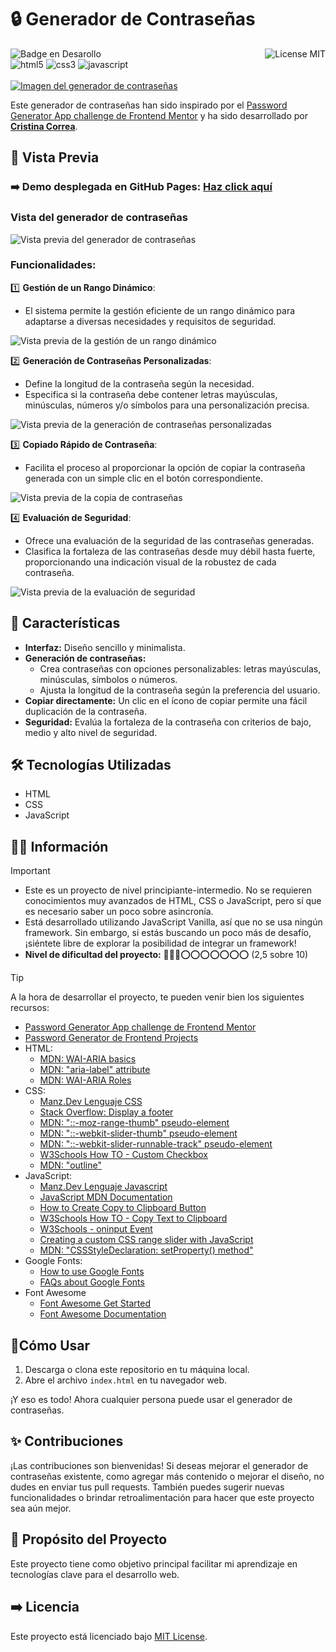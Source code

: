 # 🔒 Generador de Contraseñas
![Badge en Desarollo](https://img.shields.io/badge/STATUS-FINALIZADO-violet)
<img align="right" alt="License MIT" src="https://img.shields.io/badge/LICENSE-MIT-green" /> <br/>
<img alt="html5" src="https://img.shields.io/badge/-HTML5-E34F26?style=flat-square&logo=html5&logoColor=white" />
<img alt="css3" src="https://img.shields.io/badge/-CSS3-1572B6?style=flat-square&logo=css3&logoColor=white" />
<img alt="javascript" src="https://img.shields.io/badge/-JavaScript-F7DF1E?style=flat-square&logo=javascript&logoColor=black" />
<br/><br/>
[![Imagen del generador de contraseñas](https://github.com/CrisCorreaS/password-generator/blob/main/img/visualizaci%C3%B3n/generador-vista.png)](https://criscorreas.github.io/password-generator/)

Este generador de contraseñas han sido inspirado por el [Password Generator App challenge de Frontend Mentor](https://www.frontendmentor.io/challenges/password-generator-app-Mr8CLycqjh) y ha sido desarrollado por **[Cristina Correa](https://www.linkedin.com/in/cristina-correa-segade/)**.

## 👀 Vista Previa

### ➡️ **Demo desplegada en GitHub Pages:** **[Haz click aquí](https://criscorreas.github.io/password-generator/)**

### Vista del generador de contraseñas
![Vista previa del generador de contraseñas](https://github.com/CrisCorreaS/password-generator/blob/main/img/visualizaci%C3%B3n/generador-vista.png)

### Funcionalidades:
 1️⃣ **Gestión de un Rango Dinámico**:
  - El sistema permite la gestión eficiente de un rango dinámico para adaptarse a diversas necesidades y requisitos de seguridad.
    
![Vista previa de la gestión de un rango dinámico](https://github.com/CrisCorreaS/password-generator/blob/main/video/feature1.gif)
    

 2️⃣ **Generación de Contraseñas Personalizadas**:
  - Define la longitud de la contraseña según la necesidad.
  - Especifica si la contraseña debe contener letras mayúsculas, minúsculas, números y/o símbolos para una personalización precisa.
    
![Vista previa de la generación de contraseñas personalizadas](https://github.com/CrisCorreaS/password-generator/blob/main/video/feature2.gif)
    

 3️⃣ **Copiado Rápido de Contraseña**:
  - Facilita el proceso al proporcionar la opción de copiar la contraseña generada con un simple clic en el botón correspondiente.
    
![Vista previa de la copia de contraseñas](https://github.com/CrisCorreaS/password-generator/blob/main/video/feature3.gif)
    

 4️⃣ **Evaluación de Seguridad**:
  - Ofrece una evaluación de la seguridad de las contraseñas generadas.
  - Clasifica la fortaleza de las contraseñas desde muy débil hasta fuerte, proporcionando una indicación visual de la robustez de cada contraseña.
    
![Vista previa de la evaluación de seguridad](https://github.com/CrisCorreaS/password-generator/blob/main/video/feature4.gif)

## 🌱 Características

- **Interfaz:** Diseño sencillo y minimalista.
- **Generación de contraseñas:**
  - Crea contraseñas con opciones personalizables: letras mayúsculas, minúsculas, símbolos o números.
  - Ajusta la longitud de la contraseña según la preferencia del usuario.
- **Copiar directamente:** Un clic en el ícono de copiar permite una fácil duplicación de la contraseña.
- **Seguridad:** Evalúa la fortaleza de la contraseña con criterios de bajo, medio y alto nivel de seguridad.

## 🛠️ Tecnologías Utilizadas

- HTML
- CSS
- JavaScript

## 🔎💡 Información
> [!IMPORTANT]
> - Este es un proyecto de nivel principiante-intermedio. No se requieren conocimientos muy avanzados de HTML, CSS o JavaScript, pero sí que es necesario saber un poco sobre asincronía.
> - Está desarrollado utilizando JavaScript Vanilla, así que no se usa ningún framework. Sin embargo, si estás buscando un poco más de desafío, ¡siéntete libre de explorar la posibilidad de integrar un framework!
> - **Nivel de dificultad del proyecto:** 🔴🔴🔴⭕⭕⭕⭕⭕⭕⭕ (2,5 sobre 10)

> [!TIP]
> A la hora de desarrollar el proyecto, te pueden venir bien los siguientes recursos:
> - [Password Generator App challenge de Frontend Mentor](https://www.frontendmentor.io/challenges/password-generator-app-Mr8CLycqjh)
> - [Password Generator de Frontend Projects](https://frontendsprojects.com/password-generator/)
> - HTML:
>    - [MDN: WAI-ARIA basics](https://developer.mozilla.org/en-US/docs/Learn/Accessibility/WAI-ARIA_basics)
>    - [MDN: "aria-label" attribute](https://developer.mozilla.org/en-US/docs/Web/Accessibility/ARIA/Attributes/aria-label)
>    - [MDN: WAI-ARIA Roles](https://developer.mozilla.org/en-US/docs/Web/Accessibility/ARIA/Roles)
> - CSS:
>    - [Manz.Dev Lenguaje CSS](https://lenguajecss.com/css/)
>    - [Stack Overflow: Display a footer](https://stackoverflow.com/questions/15960290/css-footer-not-displaying-at-the-bottom-of-the-page)
>    - [MDN: "::-moz-range-thumb" pseudo-element](https://developer.mozilla.org/en-US/docs/Web/CSS/::-moz-range-thumb)
>    - [MDN: "::-webkit-slider-thumb" pseudo-element](https://developer.mozilla.org/en-US/docs/Web/CSS/::-webkit-slider-thumb)
>    - [MDN: "::-webkit-slider-runnable-track" pseudo-element](https://developer.mozilla.org/en-US/docs/Web/CSS/::-webkit-slider-runnable-track)
>    - [W3Schools How TO - Custom Checkbox](https://www.w3schools.com/howto/howto_css_custom_checkbox.asp)
>    - [MDN: "outline"](https://developer.mozilla.org/es/docs/Web/CSS/outline)
> - JavaScript:
>    - [Manz.Dev Lenguaje Javascript](https://lenguajejs.com/javascript/)
>    - [JavaScript MDN Documentation](https://developer.mozilla.org/en-US/docs/Web/JavaScript)
>    - [How to Create Copy to Clipboard Button](https://www.geeksforgeeks.org/how-to-create-copy-to-clipboard-button/)
>    - [W3Schools How TO - Copy Text to Clipboard](https://www.w3schools.com/howto/howto_js_copy_clipboard.asp)
>    - [W3Schools - oninput Event](https://www.w3schools.com/jsref/event_oninput.asp)
>    - [Creating a custom CSS range slider with JavaScript](https://blog.logrocket.com/creating-custom-css-range-slider-javascript-upgrades/)
>    - [MDN: "CSSStyleDeclaration: setProperty() method"](https://developer.mozilla.org/en-US/docs/Web/API/CSSStyleDeclaration/setProperty)
> - Google Fonts:
>    - [How to use Google Fonts](https://developers.google.com/fonts/docs/css2?hl=es-419)
>    - [FAQs about Google Fonts](https://developers.google.com/fonts/faq?hl=es-419)
> - Font Awesome
>    - [Font Awesome Get Started](https://fontawesome.com/docs/web/setup/get-started)
>    - [Font Awesome Documentation](https://fontawesome.com/v5/docs/web/reference-icons/)


## 📓Cómo Usar

1. Descarga o clona este repositorio en tu máquina local.
2. Abre el archivo `index.html` en tu navegador web.

¡Y eso es todo! Ahora cualquier persona puede usar el generador de contraseñas.

## ✨ Contribuciones

¡Las contribuciones son bienvenidas! Si deseas mejorar el generador de contraseñas existente, como agregar más contenido o mejorar el diseño, no dudes en enviar tus pull requests. También puedes sugerir nuevas funcionalidades o brindar retroalimentación para hacer que este proyecto sea aún mejor.

## 🎯 Propósito del Proyecto

Este proyecto tiene como objetivo principal facilitar mi aprendizaje en tecnologías clave para el desarrollo web. 

## ➡️ Licencia
Este proyecto está licenciado bajo [MIT License](https://opensource.org/license/mit/).
